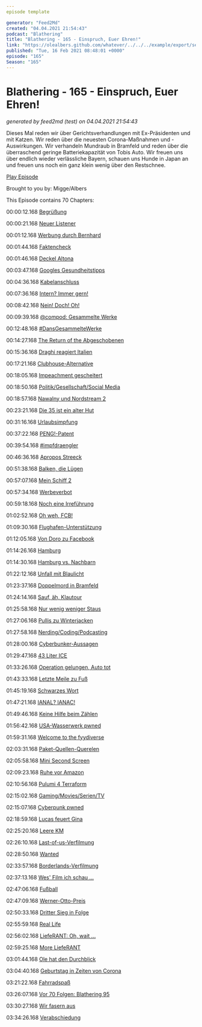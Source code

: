 ```yaml
---
episode template

generator: "Feed2Md"
created: "04.04.2021 21:54:43"
podcast: "Blathering"
title: "Blathering - 165 - Einspruch, Euer Ehren!"
link: "https://olealbers.github.com/whatever/../../../example/export/seasons/6/2021/2/Blathering - 165 - Einspruch, Euer Ehren!.md"
published: "Tue, 16 Feb 2021 08:48:01 +0000"
episode: "165"
Season: "165"
---
```


# Blathering - 165 - Einspruch, Euer Ehren!
_generated by feed2md (test) on 04.04.2021 21:54:43_

Dieses Mal reden wir über Gerichtsverhandlungen mit Ex-Präsidenten und mit Katzen. Wir reden über die neuesten Corona-Maßnahmen und -Auswirkungen. Wir verhandeln Mundraub in Bramfeld und reden über die überraschend geringe Batteriekapazität von Tobis Auto. Wir freuen uns über endlich wieder verlässliche Bayern, schauen uns Hunde in Japan an und freuen uns noch ein ganz klein wenig über den Restschnee.

[Play Episode](https://www.blathering.de/podlove/file/1467/s/feed/c/mp3/blathering_165.mp3)

Brought to you by: Migge/Albers

This Episode contains 70 Chapters:


00:00:12.168 [Begrüßung]()

00:00:21.168 [Neuer Listener](https://twitter.com/UprightBassist)

00:01:12.168 [Werbung durch Bernhard](https://www.sendegarten.de/2021/02/14/seg116-better-done-than-perfect/)

00:01:44.168 [Faktencheck]()

00:01:46.168 [Deckel Altona](https://hamburg1.de/news/12552)

00:03:47.168 [Googles Gesundheitstipps](https://www.golem.de/news/google-suche-gericht-stoppt-google-kooperation-mit-gesundheitsministerium-2102-154069.html)

00:04:36.168 [Kabelanschluss](https://www.golem.de/news/bundesrat-gesetz-gegen-kabelnetzzugang-im-mietvertrag-wird-blockiert-2102-154131.html)

00:07:36.168 [Intern? Immer gern!](https://twitter.com/silmarilshome/status/1359540532377235457)

00:08:42.168 [Nein! Doch! Oh!](https://www.rnd.de/gesundheit/studie-beweist-corona-leugner-fungieren-als-super-spreader-45CCD4KYEBFK5JCQ5FORZZVWVY.html)

00:09:39.168 [@compod: Gesammelte Werke](https://twitter.com/search?q=(from%3Acompod)%20(%40blathering_pod)%20until%3A2021-02-16%20since%3A2021-02-09&src=typed_query&f=live)

00:12:48.168 [#DansGesammelteWerke](https://twitter.com/search?q=(from%3Aevildanwallace)%20(%40blathering_pod)%20until%3A2021-02-16%20since%3A2021-02-09&src=typed_query&f=live)

00:14:27.168 [The Return of the Abgeschobenen](https://www.tagesschau.de/investigativ/panorama/abschiebung-afghanistan-seehofer-103.html)

00:15:36.168 [Draghi reagiert Italien](https://taz.de/Italiens-neue-Regierung/!5747015/)

00:17:21.168 [Clubhouse-Alternative](https://dogehouse.tv/)

00:18:05.168 [Impeachment gescheitert](https://taz.de/Impeachment-gegen-Trump/!5751875/)

00:18:50.168 [Politik/Gesellschaft/Social Media]()

00:18:57.168 [Nawalny und Nordstream 2](https://lagedernation.org/2021/02/11/ldn228-impeachment-trump-north-stream-2-lockdown-tbc-lesbare-gesetze/?t=11%3A53)

00:23:21.168 [Die 35 ist ein alter Hut](https://www.rnd.de/politik/bund-lander-gipfel-merkel-wollte-mehr-GZ2WEWD6EVDDNHSRWCT56PMZCU.html)

00:31:16.168 [Urlaubsimpfung](https://twitter.com/tmigge/status/1360567872284745728)

00:37:22.168 [PENG!-Patent](https://threadreaderapp.com/thread/1359902325222039552.html)

00:39:54.168 [#impfdraengler](https://twitter.com/dieKadda/status/1360175795684007943)

00:46:36.168 [Apropos Streeck](https://uebermedien.de/57425/was-ist-das-problem-an-hendrik-streecks-auftritten-und-aussagen/)

00:51:38.168 [Balken, die Lügen](https://twitter.com/BergheimJeff/status/1360835285404299265)

00:57:07.168 [Mein Schiff 2](https://www.tag24.de/thema/coronavirus/corona-ausbruch-auf-kreuzfahrtschiff-passagiere-in-insel-quarantaene-1833089)

00:57:34.168 [Werbeverbot](https://www.sr.de/sr/home/nachrichten/politik_wirtschaft/saarland_fuehrt_werbeverbot_fuer_aktionsware_ein_100.html)

00:59:18.168 [Noch eine Irreführung](https://twitter.com/vieuxrenard/status/1360551402683183111)

01:02:52.168 [Oh weh, FCB!](https://www.rnd.de/politik/der-fc-bayern-gegen-corona-die-alte-arroganz-ist-zuruck-KEHYWK3XCVGKTLIADL7O7MY7FM.html)

01:09:30.168 [Flughafen-Unterstützung](https://www.tagesschau.de/wirtschaft/unternehmen/regionalflughaefen-krise-unterstuetzung-bund-101.html)

01:12:05.168 [Von Doro zu Facebook](https://www.golem.de/news/andi-scheuers-freundin-kritik-an-wechsel-von-baers-bueroleiterin-zu-facebook-2102-154090.html)

01:14:26.168 [Hamburg]()

01:14:30.168 [Hamburg vs. Nachbarn](https://www.youtube.com/watch?v=6paVhwC1oQI)

01:22:12.168 [Unfall mit Blaulicht](https://www.ndr.de/nachrichten/hamburg/Unfall-in-Barmbek-Mercedes-rammt-Polizeiwagen,unfall15580.html)

01:23:37.168 [Doppelmord in Bramfeld](https://hamburg1.de/news/12278)

01:24:14.168 [Sauf, äh, Klautour](https://twitter.com/PolizeiHamburg/status/1359093376990253056)

01:25:58.168 [Nur wenig weniger Staus](https://hamburg1.de/news/12428)

01:27:06.168 [Pullis zu Winterjacken](https://www.fcstpauli.com/news/fc-st-pauli-und-techniker-krankenkasse-verteilen-winterjacken-an-bedurftige-und-obdachlose-menschen/)

01:27:58.168 [Nerding/Coding/Podcasting]()

01:28:00.168 [Cyberbunker-Aussagen](https://www.golem.de/news/cyberbunker-als-putzfrau-eingeschleuste-polizistin-darf-nicht-aussagen-2102-154153.html)

01:29:47.168 [43 Liter ICE](https://twitter.com/Guacam_Olee/status/1359040859145195521)

01:33:26.168 [Operation gelungen, Auto tot](https://www.youtube.com/watch?v=Ty8zbkoVihQ)

01:43:33.168 [Letzte Meile zu Fuß](https://www.golem.de/news/kombination-mit-lieferwagen-ford-will-wieder-laufboten-einsetzen-2102-154134.html)

01:45:19.168 [Schwarzes Wort](https://www.thurrott.com/cloud/microsoft-365/247108/microsoft-is-testing-a-new-dark-mode-for-word)

01:47:21.168 [IANAL? IANAC!](https://www.nytimes.com/2021/02/09/style/cat-lawyer-zoom.html)

01:49:46.168 [Keine Hilfe beim Zählen](https://twitter.com/Guacam_Olee/status/1361086671102611456)

01:56:42.168 [USA-Wasserwerk pwned](https://www.golem.de/news/usa-hacker-manipulieren-wasser-in-aufbereitungsanlage-2102-154024.html)

01:59:31.168 [Welcome to the fyydiverse](https://fyyd.de/topic/welcome-to-the-fyydiverse)

02:03:31.168 [Paket-Quellen-Querelen](https://forum.golem.de/kommentare/opensource/visual-studio-code-nutzer-veraergert-ueber-microsoft-repo-in-raspberry-pi-os/also-soll-jetzt-die-foundation-jede-einzelne-repo-im-blog-ankuendigen-oder-was/141245,5858836,page=2,read.html#msg-0)

02:05:58.168 [Mini Second Screen](https://petapixel.com/2021/02/12/xiaomi-mi-11-ultra-boasts-120x-zoom-and-mini-second-screen-report/)

02:09:23.168 [Ruhe vor Amazon](https://twitter.com/Guacam_Olee/status/1359430419863732227)

02:10:56.168 [Pulumi 4 Terraform](https://www.pulumi.com/)

02:15:02.168 [Gaming/Movies/Serien/TV]()

02:15:07.168 [Cyberpunk pwned](https://www.gamestar.de/artikel/cyberpunk-2077-cyberangriff-cd-projekt,3366787.html)

02:18:59.168 [Lucas feuert Gina](https://deadline.com/2021/02/mandalorian-gina-carano-lucas-film-responds-to-controversial-statement-1234691898/)

02:25:20.168 [Leere KM]()

02:26:10.168 [Last-of-us-Verfilmung](https://twitter.com/thegameawards/status/1359711145288814592?s=20)

02:28:50.168 [Wanted](https://de.wikipedia.org/wiki/Wanted_(2008))

02:33:57.168 [Borderlands-Verfilmung](https://twitter.com/geoffkeighley/status/1359926863104069634?s=20)

02:37:13.168 [Wes' Film ich schau ...](https://twitter.com/Guacam_Olee/status/1359946930458152963)

02:47:06.168 [Fußball]()

02:47:09.168 [Werner-Otto-Preis](https://www.hfv.de/artikel/werner-otto-preis-inklusions-team-des-bramfelder-sv-ausgezeichnet/)

02:50:33.168 [Dritter Sieg in Folge](https://www.fcstpauli.com/news/nachbericht-nurnberg/)

02:55:59.168 [Real Life]()

02:56:02.168 [LiefeRANT: Oh, wait ...](https://www.stickermule.com/de/blog/on-phone-support)

02:59:25.168 [More LiefeRANT](https://www.dhl.de/de/privatkunden/pakete-empfangen/pakete-zuhause-empfangen/ablageort.html)

03:01:44.168 [Ole hat den Durchblick](https://twitter.com/Guacam_Olee/status/1359902734070276101)

03:04:40.168 [Geburtstag in Zeiten von Corona](https://twitter.com/tmigge/status/1360950951574650889)

03:21:22.168 [Fahrradspaß](https://twitter.com/Guacam_Olee/status/1360661166683545604)

03:26:07.168 [Vor 70 Folgen: Blathering 95](https://www.blathering.de/2019/10/blathering-095-ueber-pfirsiche-orangen-aepfel-und-birnen/)

03:30:27.168 [Wir fasern aus]()

03:34:26.168 [Verabschiedung]()


